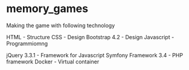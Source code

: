 # memory_games

Making the game with following technology

HTML - Structure
CSS  - Design
Bootstrap 4.2 - Design
Javascript - Programmiomng

jQuery 3.3.1 - Framework for Javascript
Symfony Framework 3.4 - PHP framework
Docker - Virtual container


